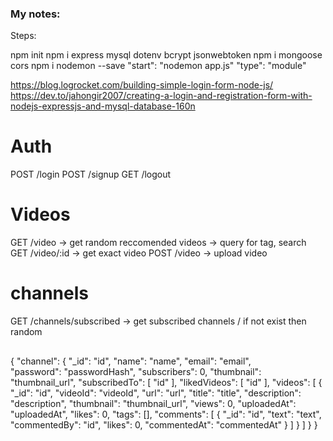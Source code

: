 ### My notes:

Steps:

npm init
npm i express mysql dotenv bcrypt jsonwebtoken
npm i mongoose cors
npm i nodemon --save
"start": "nodemon app.js"
"type": "module"


https://blog.logrocket.com/building-simple-login-form-node-js/
https://dev.to/jahongir2007/creating-a-login-and-registration-form-with-nodejs-expressjs-and-mysql-database-160n

# Auth
POST /login
POST /signup
GET /logout

# Videos
GET /video -> get random reccomended videos -> query for tag, search 
GET /video/:id -> get exact video
POST /video -> upload video

# channels
GET /channels/subscribed -> get subscribed channels / if not exist then random

## 
{
    "channel": {
        "_id": "id",
        "name": "name",
        "email": "email",  
        "password": "passwordHash", 
        "subscribers": 0,
        "thumbnail": "thumbnail_url",
        "subscribedTo": [
            "id"
        ],
        "likedVideos": [
            "id"
        ],
        "videos": [
            {
                "_id": "id",
                "videoId": "videoId",
                "url": "url",
                "title": "title",
                "description": "description",
                "thumbnail": "thumbnail_url",
                "views": 0,
                "uploadedAt": "uploadedAt",
                "likes": 0,
                "tags": [],
                "comments": [
                    {
                        "_id": "id",
                        "text": "text",
                        "commentedBy": "id",
                        "likes": 0,
                        "commentedAt": "commentedAt"
                    }
                ]
            }
        ]
    }
}